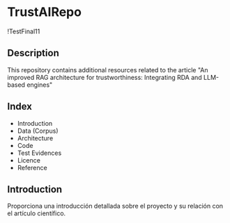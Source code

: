 # TrustAIRepo

!TestFinal11

## Description
This repository contains additional resources related to the article "An improved RAG architecture for trustworthiness: Integrating RDA and LLM-based engines"

## Index
- Introduction
- Data (Corpus)
- Architecture
- Code
- Test Evidences
- Licence
- Reference

## Introduction
Proporciona una introducción detallada sobre el proyecto y su relación con el artículo científico.

